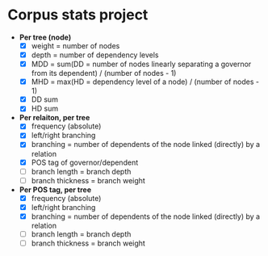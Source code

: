 # Corpus stats project

* __Per tree (node)__
	- [x] weight = number of nodes
	- [x] depth = number of dependency levels
	- [x] MDD = sum(DD = number of nodes linearly separating a governor from its dependent) / (number of nodes - 1)
	- [x] MHD = max(HD = dependency level of a node) / (number of nodes - 1)
    - [x] DD sum
    - [x] HD sum

* __Per relaiton, per tree__
	- [x] frequency (absolute)
	- [x] left/right branching	
	- [x] branching = number of dependents of the node linked (directly) by a relation
	- [x] POS tag of governor/dependent
	- [ ] branch length = branch depth
	- [ ] branch thickness = branch weight

* __Per POS tag, per tree__
	- [x] frequency (absolute)
	- [x] left/right branching
	- [x] branching = number of dependents of the node linked (directly) by a relation
	- [ ] branch length = branch depth
	- [ ] branch thickness = branch weight
